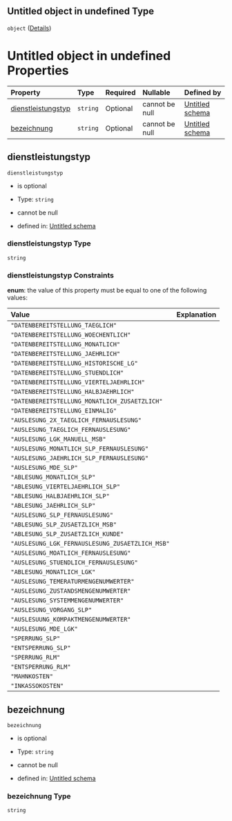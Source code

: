 ## Untitled object in undefined Type

`object` ([Details](dienstleistung.md))

# Untitled object in undefined Properties

| Property                                  | Type     | Required | Nullable       | Defined by                                                                                                                                                                                       |
| :---------------------------------------- | :------- | :------- | :------------- | :----------------------------------------------------------------------------------------------------------------------------------------------------------------------------------------------- |
| [dienstleistungstyp](#dienstleistungstyp) | `string` | Optional | cannot be null | [Untitled schema](dienstleistungstyp.md "https://raw.githubusercontent.com/conuti-gmbh/bo4e-schema/master/schemas/v1/enum/Dienstleistungstyp.schema.json#/properties/dienstleistungstyp")        |
| [bezeichnung](#bezeichnung)               | `string` | Optional | cannot be null | [Untitled schema](dienstleistung-properties-bezeichnung.md "https://raw.githubusercontent.com/conuti-gmbh/bo4e-schema/master/schemas/v1/com/Dienstleistung.schema.json#/properties/bezeichnung") |

## dienstleistungstyp



`dienstleistungstyp`

*   is optional

*   Type: `string`

*   cannot be null

*   defined in: [Untitled schema](dienstleistungstyp.md "https://raw.githubusercontent.com/conuti-gmbh/bo4e-schema/master/schemas/v1/enum/Dienstleistungstyp.schema.json#/properties/dienstleistungstyp")

### dienstleistungstyp Type

`string`

### dienstleistungstyp Constraints

**enum**: the value of this property must be equal to one of the following values:

| Value                                           | Explanation |
| :---------------------------------------------- | :---------- |
| `"DATENBEREITSTELLUNG_TAEGLICH"`                |             |
| `"DATENBEREITSTELLUNG_WOECHENTLICH"`            |             |
| `"DATENBEREITSTELLUNG_MONATLICH"`               |             |
| `"DATENBEREITSTELLUNG_JAEHRLICH"`               |             |
| `"DATENBEREITSTELLUNG_HISTORISCHE_LG"`          |             |
| `"DATENBEREITSTELLUNG_STUENDLICH"`              |             |
| `"DATENBEREITSTELLUNG_VIERTELJAEHRLICH"`        |             |
| `"DATENBEREITSTELLUNG_HALBJAEHRLICH"`           |             |
| `"DATENBEREITSTELLUNG_MONATLICH_ZUSAETZLICH"`   |             |
| `"DATENBEREITSTELLUNG_EINMALIG"`                |             |
| `"AUSLESUNG_2X_TAEGLICH_FERNAUSLESUNG"`         |             |
| `"AUSLESUNG_TAEGLICH_FERNAUSLESUNG"`            |             |
| `"AUSLESUNG_LGK_MANUELL_MSB"`                   |             |
| `"AUSLESUNG_MONATLICH_SLP_FERNAUSLESUNG"`       |             |
| `"AUSLESUNG_JAEHRLICH_SLP_FERNAUSLESUNG"`       |             |
| `"AUSLESUNG_MDE_SLP"`                           |             |
| `"ABLESUNG_MONATLICH_SLP"`                      |             |
| `"ABLESUNG_VIERTELJAEHRLICH_SLP"`               |             |
| `"ABLESUNG_HALBJAEHRLICH_SLP"`                  |             |
| `"ABLESUNG_JAEHRLICH_SLP"`                      |             |
| `"AUSLESUNG_SLP_FERNAUSLESUNG"`                 |             |
| `"ABLESUNG_SLP_ZUSAETZLICH_MSB"`                |             |
| `"ABLESUNG_SLP_ZUSAETZLICH_KUNDE"`              |             |
| `"AUSLESUNG_LGK_FERNAUSLESUNG_ZUSAETZLICH_MSB"` |             |
| `"AUSLESUNG_MOATLICH_FERNAUSLESUNG"`            |             |
| `"AUSLESUNG_STUENDLICH_FERNAUSLESUNG"`          |             |
| `"ABLESUNG_MONATLICH_LGK"`                      |             |
| `"AUSLESUNG_TEMERATURMENGENUMWERTER"`           |             |
| `"AUSLESUNG_ZUSTANDSMENGENUMWERTER"`            |             |
| `"AUSLESUNG_SYSTEMMENGENUMWERTER"`              |             |
| `"AUSLESUNG_VORGANG_SLP"`                       |             |
| `"AUSLESUUNG_KOMPAKTMENGENUMWERTER"`            |             |
| `"AUSLESUNG_MDE_LGK"`                           |             |
| `"SPERRUNG_SLP"`                                |             |
| `"ENTSPERRUNG_SLP"`                             |             |
| `"SPERRUNG_RLM"`                                |             |
| `"ENTSPERRUNG_RLM"`                             |             |
| `"MAHNKOSTEN"`                                  |             |
| `"INKASSOKOSTEN"`                               |             |

## bezeichnung



`bezeichnung`

*   is optional

*   Type: `string`

*   cannot be null

*   defined in: [Untitled schema](dienstleistung-properties-bezeichnung.md "https://raw.githubusercontent.com/conuti-gmbh/bo4e-schema/master/schemas/v1/com/Dienstleistung.schema.json#/properties/bezeichnung")

### bezeichnung Type

`string`
